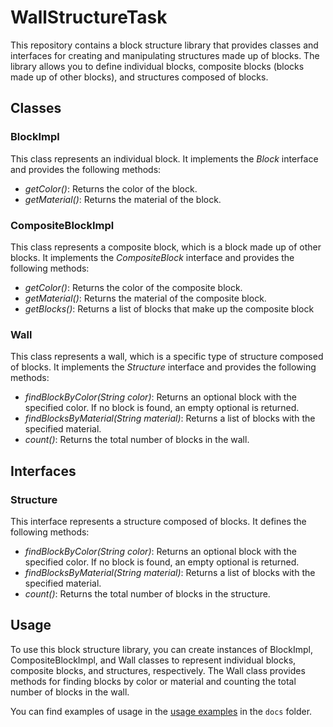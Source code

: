 # WallStructureTask
This repository contains a block structure library that provides classes and interfaces for creating and manipulating structures made up of blocks. The library allows you to define individual blocks, composite blocks (blocks made up of other blocks), and structures composed of blocks.

## Classes
### BlockImpl

This class represents an individual block. It implements the *Block* interface and provides the following methods:

* *getColor()*: Returns the color of the block.
* *getMaterial()*: Returns the material of the block.

### CompositeBlockImpl

This class represents a composite block, which is a block made up of other blocks. It implements the *CompositeBlock* interface and provides the following methods:

* *getColor()*: Returns the color of the composite block.
* *getMaterial()*: Returns the material of the composite block.
* *getBlocks()*: Returns a list of blocks that make up the composite block

### Wall 
This class represents a wall, which is a specific type of structure composed of blocks. It implements the *Structure* interface and provides the following methods:

* *findBlockByColor(String color)*: Returns an optional block with the specified color. If no block is found, an empty optional is returned.
* *findBlocksByMaterial(String material)*: Returns a list of blocks with the specified material.
* *count()*: Returns the total number of blocks in the wall.

## Interfaces
### Structure

This interface represents a structure composed of blocks. It defines the following methods:

* *findBlockByColor(String color)*: Returns an optional block with the specified color. If no block is found, an empty optional is returned.
* *findBlocksByMaterial(String material)*: Returns a list of blocks with the specified material.
* *count()*: Returns the total number of blocks in the structure.

## Usage

To use this block structure library, you can create instances of BlockImpl, CompositeBlockImpl, and Wall classes to represent individual blocks, composite blocks, and structures, respectively. The Wall class provides methods for finding blocks by color or material and counting the total number of blocks in the wall.

You can find examples of usage in the [usage examples](docs/USAGE.md) in the `docs` folder.
